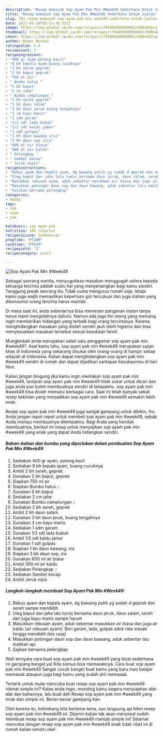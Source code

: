 ```yaml
---
description: "Resep memasak Sop Ayam Pak Min #Week49 Sederhana Untuk Jualan"
title: "Resep memasak Sop Ayam Pak Min #Week49 Sederhana Untuk Jualan"
slug: 763-resep-memasak-sop-ayam-pak-min-week49-sederhana-untuk-jualan
date: 2021-05-10T05:11:28.522Z
image: https://img-global.cpcdn.com/recipes/c7944bb9809b0861/680x482cq70/sop-ayam-pak-min-week49-foto-resep-utama.jpg
thumbnail: https://img-global.cpcdn.com/recipes/c7944bb9809b0861/680x482cq70/sop-ayam-pak-min-week49-foto-resep-utama.jpg
cover: https://img-global.cpcdn.com/recipes/c7944bb9809b0861/680x482cq70/sop-ayam-pak-min-week49-foto-resep-utama.jpg
author: Roger Norman
ratingvalue: 3.8
reviewcount: 3
recipeingredient:
- "400 gr ayam potong kecil"
- "8 bh kepala ayam buang cucuknya"
- "2 bh sereh geprek"
- "2 bh baput geprek"
- "750 ml air"
- " Bumbu halus "
- "5 bh baput"
- "2 cm jahe"
- " Bumbu cemplungan "
- "2 bh sereh geprek"
- "2 bh daun salam"
- "3 bh daun jeruk buang tengahnya"
- "3 cm kayu manis"
- "1 sdm garam"
- "1/2 sdt lada bubuk"
- "1/2 sdt kaldu jamur"
- "1 sdt gulpas"
- "1 bh daun bawang iris"
- "3 bh daun sop iris"
- "600 ml air biasa"
- "300 ml air kaldu"
- " Pelengkap "
- " Sambel kecap"
- " Jeruk nipis"
recipeinstructions:
- "Rebus ayam dan kepala ayam, dg bawang putih yg sudah d geprek dan sereh sampe mendidih"
- "Uleg baput dan jahe lalu tumis bersama daun jeruk, daun salam, sereh dan juga kayu manis sampe harum"
- "Masukkan rebusan ayam, aduk sebentar masukkan air biasa dan juga air kaldu (air rebusan ayam). Beri garam, lada, gulpas aduk rata masak hingga mendidih (tes rasa)"
- "Masukkan potongan daun sop dan daun bawang, aduk sebentar lalu matikan api"
- "Sajikan bersama pelengkap"
categories:
- Resep
tags:
- sop
- ayam
- pak

katakunci: sop ayam pak 
nutrition: 166 calories
recipecuisine: Indonesian
preptime: "PT20M"
cooktime: "PT52M"
recipeyield: "2"
recipecategory: Lunch

---
```



![Sop Ayam Pak Min #Week49](https://img-global.cpcdn.com/recipes/c7944bb9809b0861/680x482cq70/sop-ayam-pak-min-week49-foto-resep-utama.jpg)

Sebagai seorang wanita, menyuguhkan masakan menggugah selera kepada keluarga tercinta adalah suatu hal yang menyenangkan bagi kamu sendiri. Tanggung jawab seorang ibu Tidak cuma mengurus rumah saja, tetapi kamu juga wajib memastikan keperluan gizi tercukupi dan juga olahan yang dikonsumsi orang tercinta harus mantab.

Di masa  saat ini, anda sebenarnya bisa memesan panganan instan tanpa harus repot mengolahnya dahulu. Namun ada juga lho orang yang memang ingin memberikan hidangan yang terbaik bagi orang tercintanya. Karena, menghidangkan masakan yang diolah sendiri jauh lebih higienis dan bisa menyesuaikan masakan tersebut sesuai kesukaan famili. 



Mungkinkah anda merupakan salah satu penggemar sop ayam pak min #week49?. Asal kamu tahu, sop ayam pak min #week49 merupakan sajian khas di Indonesia yang sekarang disukai oleh orang-orang di hampir setiap wilayah di Indonesia. Kalian dapat menghidangkan sop ayam pak min #week49 sendiri di rumah dan dapat dijadikan santapan kesukaanmu di hari libur.

Kalian jangan bingung jika kamu ingin memakan sop ayam pak min #week49, lantaran sop ayam pak min #week49 tidak sukar untuk dicari dan juga anda pun boleh membuatnya sendiri di tempatmu. sop ayam pak min #week49 bisa diolah memalui berbagai cara. Saat ini telah banyak sekali resep kekinian yang menjadikan sop ayam pak min #week49 semakin lebih enak.

Resep sop ayam pak min #week49 juga sangat gampang untuk dibikin, lho. Anda jangan repot-repot untuk membeli sop ayam pak min #week49, sebab Anda mampu membuatnya ditempatmu. Bagi Anda yang hendak membuatnya, berikut ini resep untuk menyajikan sop ayam pak min #week49 yang enak yang dapat Anda hidangkan sendiri.

<!--inarticleads1-->

##### Bahan-bahan dan bumbu yang diperlukan dalam pembuatan Sop Ayam Pak Min #Week49:

1. Sediakan 400 gr ayam, potong kecil
1. Sediakan 8 bh kepala ayam, buang cucuknya
1. Ambil 2 bh sereh, geprek
1. Gunakan 2 bh baput, geprek
1. Siapkan 750 ml air
1. Siapkan  Bumbu halus ::
1. Gunakan 5 bh baput
1. Sediakan 2 cm jahe
1. Gunakan  Bumbu cemplungan ::
1. Sediakan 2 bh sereh, geprek
1. Ambil 2 bh daun salam
1. Gunakan 3 bh daun jeruk, buang tengahnya
1. Gunakan 3 cm kayu manis
1. Sediakan 1 sdm garam
1. Gunakan 1/2 sdt lada bubuk
1. Ambil 1/2 sdt kaldu jamur
1. Gunakan 1 sdt gulpas
1. Siapkan 1 bh daun bawang, iris
1. Siapkan 3 bh daun sop, iris
1. Gunakan 600 ml air biasa
1. Ambil 300 ml air kaldu
1. Sediakan  Pelengkap ::
1. Sediakan  Sambel kecap
1. Ambil  Jeruk nipis




<!--inarticleads2-->

##### Langkah-langkah membuat Sop Ayam Pak Min #Week49:

1. Rebus ayam dan kepala ayam, dg bawang putih yg sudah d geprek dan sereh sampe mendidih
1. Uleg baput dan jahe lalu tumis bersama daun jeruk, daun salam, sereh dan juga kayu manis sampe harum
1. Masukkan rebusan ayam, aduk sebentar masukkan air biasa dan juga air kaldu (air rebusan ayam). Beri garam, lada, gulpas aduk rata masak hingga mendidih (tes rasa)
1. Masukkan potongan daun sop dan daun bawang, aduk sebentar lalu matikan api
1. Sajikan bersama pelengkap




Wah ternyata cara buat sop ayam pak min #week49 yang lezat sederhana ini gampang banget ya! Kita semua bisa memasaknya. Cara buat sop ayam pak min #week49 Sangat cocok banget buat kamu yang baru mau belajar memasak ataupun juga bagi kamu yang sudah ahli memasak.

Tertarik untuk mulai mencoba buat resep sop ayam pak min #week49 nikmat simple ini? Kalau anda ingin, mending kamu segera menyiapkan alat-alat dan bahannya, lalu buat deh Resep sop ayam pak min #week49 yang enak dan simple ini. Benar-benar gampang kan. 

Oleh karena itu, ketimbang kita berlama-lama, ayo langsung aja bikin resep sop ayam pak min #week49 ini. Dijamin kalian tak akan menyesal sudah membuat resep sop ayam pak min #week49 mantab simple ini! Selamat mencoba dengan resep sop ayam pak min #week49 enak tidak ribet ini di rumah kalian sendiri,oke!.

